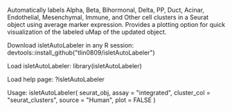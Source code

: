 Automatically labels Alpha, Beta, Bihormonal, Delta, PP, Duct, Acinar, Endothelial, Mesenchymal, Immune, and Other cell clusters in a Seurat object using average marker expression. Provides a plotting option for quick visualization of the labeled uMap of the updated object. 

Download isletAutoLabeler in any R session:  devtools::install_github("tlin0809/isletAutoLabeler")

Load isletAutoLabeler: library(isletAutoLabeler)

Load help page: ?isletAutoLabeler

Usage: isletAutoLabeler(
          seurat_obj,
          assay = "integrated",
          cluster_col = "seurat_clusters",
          source = "Human",
          plot = FALSE
        )


